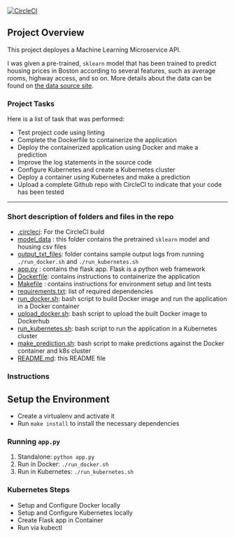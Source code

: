 [![CircleCI](https://dl.circleci.com/status-badge/img/gh/sirdesmond09/devops_project4/tree/master.svg?style=svg)](https://dl.circleci.com/status-badge/redirect/gh/sirdesmond09/devops_project4/tree/master)

## Project Overview

This project deployes a Machine Learning Microservice API. 

I was given a pre-trained, `sklearn` model that has been trained to predict housing prices in Boston according to several features, such as average rooms, highway access, and so on. More details about the data can be found on [the data source site](https://www.kaggle.com/c/boston-housing).
### Project Tasks

Here is a list of task that was performed:
* Test project code using linting
* Complete the Dockerfile to containerize the application
* Deploy the containerized application using Docker and make a prediction
* Improve the log statements in the source code
* Configure Kubernetes and create a Kubernetes cluster
* Deploy a container using Kubernetes and make a prediction
* Upload a complete Github repo with CircleCI to indicate that your code has been tested


---
### Short description of folders and files in the repo


* [.circleci](devops_project4/.circleci/): For the CircleCI build
* [model_data](/devops_project4/model_data) : this folder contains the pretrained `sklearn` model and housing csv files
* [output_txt_files](/devops_project4/output_txt_files): folder contains sample output logs from running `./run_docker.sh` and `./run_kubernetes.sh`
* [app.py](/devops_project4/app.py) : contains the flask app. Flask is a python web framework
* [Dockerfile](/devops_project4/app.py): contains instructions to containerize the application
* [Makefile](/devops_project4/Makefile) : contains instructions for environment setup and lint tests
* [requirements.txt](/devops_project4/requirements.txt): list of required dependencies
* [run_docker.sh](/devops_project4/run_docker.sh): bash script to build Docker image and run the application in a Docker container
* [upload_docker.sh](/devops_project4/upload_docker.sh): bash script to upload the built Docker image to Dockerhub
* [run_kubernetes.sh](/devops_project4/run_kubernetes.sh): bash script to run the application in a Kubernetes cluster
* [make_prediction.sh](/devops_project4/make_prediction.sh): bash script to make predictions against the Docker container and k8s cluster
* [README.md](/devops_project4/README.md): this README file

### Instructions
## Setup the Environment

* Create a virtualenv and activate it
* Run `make install` to install the necessary dependencies

### Running `app.py`

1. Standalone:  `python app.py`
2. Run in Docker:  `./run_docker.sh`
3. Run in Kubernetes:  `./run_kubernetes.sh`

### Kubernetes Steps

* Setup and Configure Docker locally
* Setup and Configure Kubernetes locally
* Create Flask app in Container
* Run via kubectl

